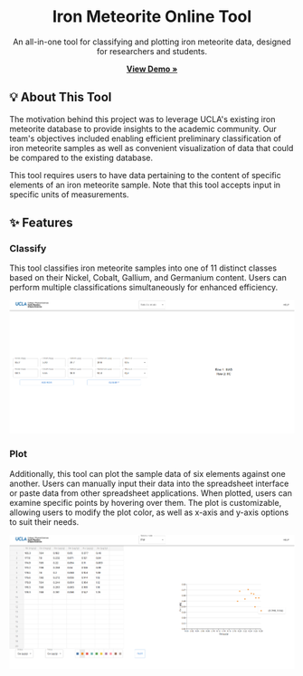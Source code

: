 <div align="center">

# Iron Meteorite Online Tool 

An all-in-one tool for classifying and plotting iron meteorite data, designed for researchers and students.

 <a href="https://meteorite-web-app.vercel.app/"><strong>View Demo »</strong></a>

</div>

## 💡 About This Tool

The motivation behind this project was to leverage UCLA's existing iron meteorite database to provide insights to the academic community. Our team's objectives included enabling efficient preliminary classification of iron meteorite samples as well as convenient visualization of data that could be compared to the existing database.

This tool requires users to have data pertaining to the content of specific elements of an iron meteorite sample. Note that this tool accepts input in specific units of measurements.


## ✨ Features

### Classify

This tool classifies iron meteorite samples into one of 11 distinct classes based on their Nickel, Cobalt, Gallium, and Germanium content. Users can perform multiple classifications simultaneously for enhanced efficiency.

<p align="center">
  <img src="public/classify-screenshot.png" alt="Classify screenshot" />
</p>

### Plot

Additionally, this tool can plot the sample data of six elements against one another. Users can manually input their data into the spreadsheet interface or paste data from other spreadsheet applications. When plotted, users can examine specific points by hovering over them. The plot is customizable, allowing users to modify the plot color, as well as x-axis and y-axis options to suit their needs.


<p align="center">
  <img src="public/plot-screenshot.png" alt="Plot screenshot" />
</p>
